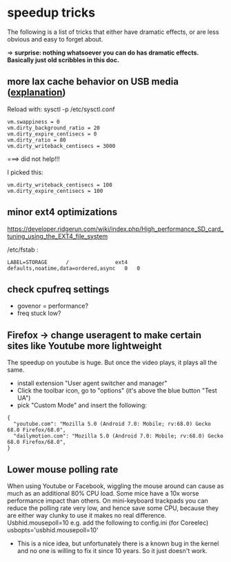 speedup tricks
==============

The following is a list of tricks that either have dramatic effects, or are less obvious and easy to forget about.

=> **surprise: nothing whatsoever you can do has dramatic effects. Basically just old scribbles in this doc.**

more lax cache behavior on USB media ([explanation](https://lonesysadmin.net/2013/12/22/better-linux-disk-caching-performance-vm-dirty_ratio/))
------------------------------------
Reload with: sysctl -p /etc/sysctl.conf
```
vm.swappiness = 0
vm.dirty_background_ratio = 20
vm.dirty_expire_centisecs = 0
vm.dirty_ratio = 80
vm.dirty_writeback_centisecs = 3000 
```
===> did not help!!!

I picked this:
```
vm.dirty_writeback_centisecs = 100
vm.dirty_expire_centisecs = 100
```

minor ext4 optimizations
------------------------

https://developer.ridgerun.com/wiki/index.php/High_performance_SD_card_tuning_using_the_EXT4_file_system

/etc/fstab :
```
LABEL=STORAGE      /               ext4    defaults,noatime,data=ordered,async   0   0
```

check cpufreq settings
----------------------

* govenor = performance?
* freq stuck low?

Firefox -> change useragent to make certain sites like Youtube more lightweight
------------------------------------------------------------------------------

The speedup on youtube is huge. But once the video plays, it plays all the same.

* install extension "User agent switcher and manager"
* Click the toolbar icon, go to "options" (it's above the blue button "Test UA")
* pick "Custom Mode" and insert the following:

```
{
  "youtube.com": "Mozilla 5.0 (Android 7.0: Mobile; rv:68.0) Gecko 68.0 Firefox/68.0",
  "dailymotion.com": "Mozilla 5.0 (Android 7.0: Mobile; rv:68.0) Gecko 68.0 Firefox/68.0",
}
```

Lower mouse polling rate
------------------------

When using Youtube or Facebook, wiggling the mouse around can cause as much as an additional 80% CPU load. Some mice have a 10x worse performance impact than others. On mini-keyboard trackpads you can reduce the polling rate very low, and hence save some CPU, because they are either way clunky to use it makes no real difference. Usbhid.mousepoll=10 e.g. add the following to config.ini (for Coreelec)
usbopts='usbhid.mousepoll=10'

* This is a nice idea, but unfortunately there is a known bug in the kernel and no one is willing to fix it since 10 years. So it just doesn't work.
